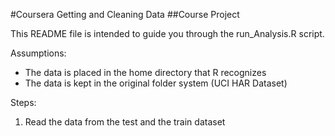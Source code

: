 #Coursera Getting and Cleaning Data
##Course Project

This README file is intended to guide you through the run_Analysis.R script.

Assumptions:
- The data is placed in the home directory that R recognizes
- The data is kept in the original folder system (UCI HAR Dataset)


Steps:
1) Read the data from the test and the train dataset
